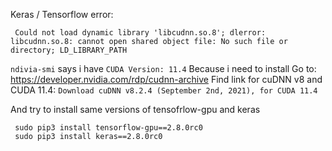  
 
Keras / Tensorflow error:
```
 Could not load dynamic library 'libcudnn.so.8'; dlerror: libcudnn.so.8: cannot open shared object file: No such file or directory; LD_LIBRARY_PATH
```
``` ndivia-smi ``` says i have ```CUDA Version: 11.4```
Because i need to install 
Go to: https://developer.nvidia.com/rdp/cudnn-archive
Find link for cuDNN v8 and CUDA 11.4: ```Download cuDNN v8.2.4 (September 2nd, 2021), for CUDA 11.4```

And try to install same versions of tensofrlow-gpu and keras
```
 sudo pip3 install tensorflow-gpu==2.8.0rc0
 sudo pip3 install keras==2.8.0rc0
```
